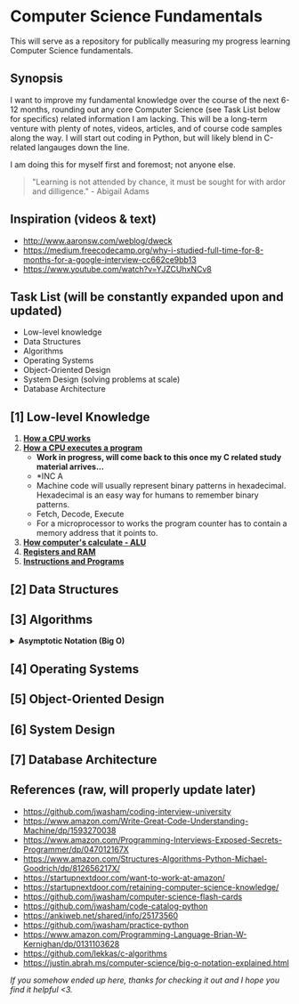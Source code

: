 # **Computer Science Fundamentals**

This will serve as a repository for publically measuring my progress learning Computer Science fundamentals.

## Synopsis

I want to improve my fundamental knowledge over the course of the next 6-12 months, rounding out any core Computer Science (see Task List below for specifics) related information I am lacking. This will be a long-term venture with plenty of notes, videos, articles, and of course code samples along the way. I will start out coding in Python, but will likely blend in C-related langauges down the line.

I am doing this for myself first and foremost; not anyone else.

> "Learning is not attended by chance, it must be sought for with ardor and dilligence." - Abigail Adams

## Inspiration (videos & text)

* http://www.aaronsw.com/weblog/dweck
* https://medium.freecodecamp.org/why-i-studied-full-time-for-8-months-for-a-google-interview-cc662ce9bb13
* https://www.youtube.com/watch?v=YJZCUhxNCv8

## Task List (will be constantly expanded upon and updated)

* Low-level knowledge
* Data Structures
* Algorithms
* Operating Systems
* Object-Oriented Design
* System Design (solving problems at scale)
* Database Architecture

## [1] **Low-level Knowledge**

1. **[How a CPU works](https://www.youtube.com/watch?v=FZGugFqdr60&feature=youtu.be)**
2. **[How a CPU executes a program](https://www.youtube.com/watch?v=XM4lGflQFvA)**
    * **Work in progress, will come back to this once my C related study material arrives...**
    * *INC A
    * Machine code will usually represent binary patterns in hexadecimal. Hexadecimal is an easy way for humans to remember binary patterns.
    * Fetch, Decode, Execute
    * For a microprocessor to works the program counter has to contain a memory address that it points to.
3. **[How computer's calculate - ALU](https://www.youtube.com/watch?v=1I5ZMmrOfnA&feature=youtu.be)**
4. **[Registers and RAM](https://www.youtube.com/watch?v=fpnE6UAfbtU&feature=youtu.be)**
5. **[Instructions and Programs](https://www.youtube.com/watch?v=zltgXvg6r3k&feature=youtu.be)**

## [2] **Data Structures**


## [3] **Algorithms**

<details>
<summary><b>Asymptotic Notation (Big O)</b></summary>

### Bite Size Overview

---
Asymptotic Notation, aka Big O notation, is the most common metric for calculating time complexity. In simpler terms, Big O notation is how programmers talk about algorithms. A functions Big O notation is determined by how it responds to different inputs. How much slower is it if we feed in a list of 1,000,000 elements instead of 1? Big O describes the number of steps it takes to reach the base case.

### Videos

---

1. <a href="https://www.youtube.com/watch?v=iOq5kSKqeR4">The best high-level explanation I've seen to date.</a>
2. More later...

### Notes

---
Fast or efficient algorithms =/= a measurement in real time (seconds, minutes) due to how much hardware varies, or that a user might be running their program through a different piece of software, etc. Thus, the uniform way compare the algorithm is to measure the Asymptotic Complexity of a program, and to use the notation (Big O (or just O)) for describing this.
**How fast a programs runtime grows asymptotically == as the size of your inputs increase towards infinity, how does the runtime of your program grow?**.

I magine counting the number of characters in a string the simplest way by walking through the whole string, letter by letter, and adding 1 to a counter for each character.

```
def string_length(strng):
    counter = 0
    for character in strng:
        counter += 1
    return counter
```

This algorithm is said to run in linear time with respect to the number of characters (n) in the string. In short, it runs in **O(n); the time required to traverse the entire string is proportional to the number of characters**. 20 characters take twice as long as 10 characters, etc. As you increase the number of characters, **the runtime will increase linearly with the input length**.

Lets says the above method isn't fast enough, so you may chose to store the number of characters in the string in a variable _len_, which you can then compare against instead of the checking the string itself everytime.

```
def string_length(strng):
    strngLen = len(strng)
    return strngLen
```

**Accessing len() is considered an asymptotically constant time operation, or O(1)**. What this means is no matter how big your input is it will always take you the same amount of time to compute things (one step) This doesn't have to mean your code runs in one step; if it doesn't change with the size of inputs then it is still asymptotically constant. There are always drawbacks though and in this case you have to spend extra memory space on your computer to store the variable (and the storage of the variable itself). **Constant time is considered the best case scenario for a function.**

![Big O comparisons](https://justin.abrah.ms/static/images/runtime_comparison.png)

There are many different Big O runtimes to measure algorithms with. One area you may run into **O(n^2)** notations is with combinations and is especially useful when it comes to data structures. See the following code example which would match every item in the list with every other item in the list:

```
def all_combinations(array):
    results = []
    for item in array:
        for inner_item in array:
            results.append((item, inner_item))
    return results
```

This function (algorithm) is considered O(n^2) as every input requires us to do n more operations; n*n == n^2. Thus, **O(n^2) are asymptotically slower than O(n) algorithms**, but this doesn't mean they always run faster, even in the same environment and the same hardware. Maybe for small input sizes O(n) could be faster, but **as you approach towards infinity O(n^2) will eventually overtake the O(n) algorithm**; just like any quadratic mathematical function will eventually overtake any linear function, no matter how much of a head start the linear function starts off with.

Another asymptotic complexity is logarithmic time; **O(log n)**. An example of an algorithm that runs this quickly is the classic **Binary Search Algorithm** for finding an element in an already sorted list on elements.

Let's say we are looking for the number 3 in the following array of integers [1, 2, 3, 4, 5, 6, 7].

The Binary Search Algorithm looks at the middle element of the array and asks: is the element greater than, less than, or equal to the element we are looking for?

If it finds the desired element, then you are done. If it's greater than the desired element, then it has to be in the right side of the array and you can only look at that in the future. If it's less than the desired element, you would do the same for the left side. This process is then repeated with the smaller size array until the desired element is found.

To further expand on the point, let's say we had an array with the below sizes:

`size 8 -> 3 operations (log₂8)`

`size 16 -> 4 operations (log₂16)`

If we were to **double the size of the array then the runtime would only be increased by a single chunk of the code** (splitting the middle element and checking) and is therefore said to run in **logarithmic time**.

Because an algorithm could potentially find the match on the first operation regardless of the input size, Computer Scientists have established a practice of measuring the upper and lower bounds of a runtime (the best and worst case performances of an algorithm), or **Omega**.

Continuing with the above notation of O(log n), our best case scenario is one where the element is right in the middle and thus one of constant time; we get the element in one operation no matter how big the array is. Thus, the best possible runtime for this algorithm is said to run in **Omega(1) time**. In the worst case scenario, it will run in O(log n) time as it has to perform O(log n) split-checks of the array to find the correct element.

By contrast, a **Linear Search Algorithm** is one where we step through each individual character in the string, which means at best it is Omega(1) and at worst it is O(n).

The last keyword to touch on is **Theta**, which is used when the best and the worst case scenario runtimes are the same. Our first string problem is an example of this. No matter what number we store in the variable we will have to look at it. **The best case is we look at it and find the element. The worst case is we look at it and find the element. Therefore the runtime would be labeled as Theta(1),** as both the best and worse case scenarios are O(1) (constant time).

In summary, we have good ways to reason about code's efficiency without knowing anything about the real world time they take the run (which is affected by an incredible number of different factors). It also allows us to reason well about what will happen when the size of the inputs increases.

![Big O comparisons](https://i.imgur.com/np3rNEh.png)
</details>

<!-- [Harvard Big 0 Notation - Overview](https://www.youtube.com/watch?v=V6mKVRU1evU)
[UC Berkeley Big 0 Notation - Overview](https://archive.org/details/ucberkeley_webcast_VIS4YDpuP98)
[Big 0 Notation (and Omega/Theta) - Mathmatical](https://www.youtube.com/watch?v=1I5ZMmrOfnA&feature=youtu.be)
[UC Berkeley Big Omega](https://archive.org/details/ucberkeley_webcast_ca3e7UVmeUc)
[Amortized Analysis](https://www.youtube.com/watch?v=B3SpQZaAZP4&index=10&list=PL1BaGV1cIH4UhkL8a9bJGG356covJ76qN)
[Big 0 Cheat Sheet](http://bigocheatsheet.com/)
[General notes from Prof Skiena](http://www3.cs.stonybrook.edu/~algorith/video-lectures/2007/lecture2.pdf)
[A gentle introduction to Algorithm Complexity Analysis](http://discrete.gr/complexity/)
[Computational Complexity Pt. 1](https://www.topcoder.com/community/competitive-programming/tutorials/computational-complexity-section-1/)
[Computational Complexity Pt. 2](https://www.topcoder.com/community/competitive-programming/tutorials/computational-complexity-section-2/) -->

## [4] **Operating Systems**

## [5] **Object-Oriented Design**

## [6] **System Design**

## [7] **Database Architecture**

## References (raw, will properly update later)

* https://github.com/jwasham/coding-interview-university
* https://www.amazon.com/Write-Great-Code-Understanding-Machine/dp/1593270038
* https://www.amazon.com/Programming-Interviews-Exposed-Secrets-Programmer/dp/047012167X
* https://www.amazon.com/Structures-Algorithms-Python-Michael-Goodrich/dp/812656217X/
* https://startupnextdoor.com/want-to-work-at-amazon/
* https://startupnextdoor.com/retaining-computer-science-knowledge/
* https://github.com/jwasham/computer-science-flash-cards
* https://github.com/jwasham/code-catalog-python
* https://ankiweb.net/shared/info/25173560
* https://github.com/jwasham/practice-python
* https://www.amazon.com/Programming-Language-Brian-W-Kernighan/dp/0131103628
* https://github.com/lekkas/c-algorithms
* https://justin.abrah.ms/computer-science/big-o-notation-explained.html

_If you somehow ended up here, thanks for checking it out and I hope you find it helpful <3._
